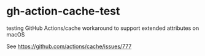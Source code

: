 # gh-action-cache-test
testing GitHub Actions/cache workaround to support extended attributes on macOS

See https://github.com/actions/cache/issues/777
